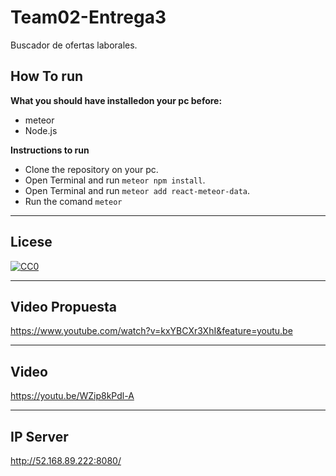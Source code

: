 # Team02-Entrega3

Buscador de ofertas laborales.

## How To run

**What you should have installedon your pc before:**

- meteor
- Node.js

**Instructions to run**

- Clone the repository on your pc.
- Open Terminal and run `meteor npm install`.
- Open Terminal and run `meteor add react-meteor-data`.
- Run the comand `meteor`

---

## Licese

[![CC0](http://mirrors.creativecommons.org/presskit/buttons/88x31/svg/cc-zero.svg)](https://creativecommons.org/publicdomain/zero/1.0/)

---

## Video Propuesta
https://www.youtube.com/watch?v=kxYBCXr3XhI&feature=youtu.be

---
## Video

https://youtu.be/WZip8kPdl-A

---

## IP Server
http://52.168.89.222:8080/
